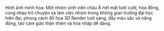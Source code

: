 Hình ảnh minh họa: Một nhóm sinh viên châu Á nét mặt tươi cười, hòa đồng, cùng nhau trò chuyện và làm việc nhóm trong không gian trường đại học hiện đại, phong cách đồ họa 3D Render tươi sáng, đầy màu sắc và năng động, tạo cảm giác thân thiện và hòa nhập dễ dàng.